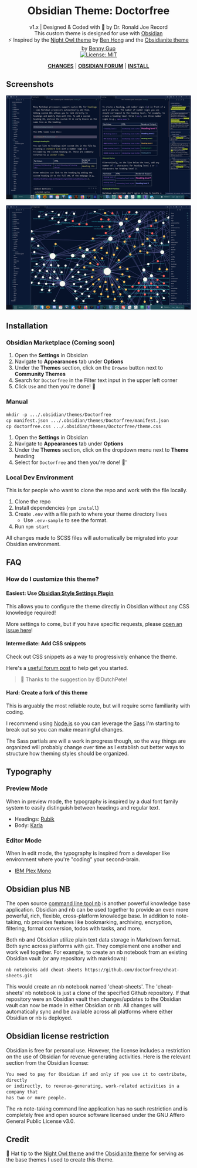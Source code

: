 <h1 align="center">Obsidian Theme: Doctorfree</h1>

<div align="center">

v1.x | Designed & Coded with 💎 by Dr. Ronald Joe Record <br>
This custom theme is designed for use with [Obsidian](https://obsidian.md/)<br>
⚡ Inspired by the [Night Owl theme](https://github.com/bencodezen/obsidian-night-owl-theme) by [Ben Hong](https://twitter.com/bencodezen) and the [Obsidianite theme](https://github.com/bennyxguo/Obsidian-Obsidianite) by [Benny Guo](https://twitter.com/bennyxguo)<br>
[![License: MIT](https://img.shields.io/badge/License-MIT-yellow.svg)](https://opensource.org/licenses/MIT)

**[CHANGES](https://github.com/doctorfree/Obsidian-Doctorfree/blob/main/CHANGELOG.md)** | **[OBSIDIAN FORUM](https://forum.obsidian.md/)** | **[INSTALL](#installation)**

</div>

## Screenshots

<img src="./screenshot.png"><br />

<img src="./graph-view.png"><br />

## Installation

### Obsidian Marketplace (Coming soon)

1. Open the **Settings** in Obsidian
1. Navigate to **Appearances** tab under **Options**
1. Under the **Themes** section, click on the `Browse` button next to **Community Themes**
1. Search for `Doctorfree` in the Filter text input in the upper left corner
1. Click `Use` and then you're done! 🎉

### Manual

```
mkdir -p .../.obsidian/themes/Doctorfree
cp manifest.json .../.obsidian/themes/Doctorfree/manifest.json
cp doctorfree.css .../.obsidian/themes/Doctorfree/theme.css
```

1. Open the **Settings** in Obsidian
1. Navigate to **Appearances** tab under **Options**
1. Under the **Themes** section, click on the dropdown menu next to **Theme** heading
1. Select for `Doctorfree` and then you're done! 🎉'

### Local Dev Environment

This is for people who want to clone the repo and work with the file locally.

1. Clone the repo
2. Install dependencies (`npm install`)
3. Create `.env` with a file path to where your theme directory lives
    - Use `.env-sample` to see the format.
4. Run `npm start`

All changes made to SCSS files will automatically be migrated into your Obsidian environment.

## FAQ

### How do I customize this theme?

#### Easiest: Use [Obsidian Style Settings Plugin](https://github.com/mgmeyers/obsidian-style-settings)

This allows you to configure the theme directly in Obsidian without any CSS knowledge required!

More settings to come, but if you have specific requests, please [open an issue here](https://github.com/doctorfree/Obsidian-Doctorfree/issues/new)!

#### Intermediate: Add CSS snippets

Check out CSS snippets as a way to progressively enhance the theme.

Here's a [useful forum post](https://forum.obsidian.md/t/how-to-achieve-css-code-snippets/8474) to help get you started.

> 🎩 Thanks to the suggestion by @DutchPete!

#### Hard: Create a fork of this theme

This is arguably the most reliable route, but will require some familiarity with coding.

I recommend using [Node.js](https://nodejs.org/en/) so you can leverage the [Sass](https://sass-lang.com/) I'm starting to break out so you can make meaningful changes.

The Sass partials are will a work in progress though, so the way things are organized will probably change over time as I establish out better ways to structure how theming styles should be organized.

## Typography

### Preview Mode

When in preview mode, the typography is inspired by a dual font family system to easily distinguish between headings and regular text.

- Headings: [Rubik](https://fonts.google.com/specimen/Rubik)
- Body: [Karla](https://fonts.google.com/specimen/Karla)

### Editor Mode

When in edit mode, the typography is inspired from a developer like environment where you're "coding" your second-brain.

- [IBM Plex Mono](https://fonts.google.com/specimen/IBM+Plex+Mono)

## Obsidian plus NB

The open source [command line tool nb](https://github.com/xwmx/nb) is another
powerful knowledge base application. Obsidian and nb can be used together to
provide an even more powerful, rich, flexible, cross-platform knowledge base.
In addition to note-taking, nb provides features like bookmarking, archiving,
encryption, filtering, format conversion, todos with tasks, and more.

Both nb and Obsidian utilize plain text data storage in Markdown format.
Both sync across platforms with `git`. They complement one another and work
well together. For example, to create an nb notebook from an existing Obsidian
vault (or any repository with markdown):

```
nb notebooks add cheat-sheets https://github.com/doctorfree/cheat-sheets.git
```

This would create an nb notebook named 'cheat-sheets'. The 'cheat-sheets' nb
notebook is just a clone of the specified Github repository. If that repository
were an Obsidian vault then changes/updates to the Obsidian vault can now be
made in either Obsidian or nb. All changes will automatically sync and be
available across all platforms where either Obsidian or nb is deployed.

## Obsidian license restriction

Obsidian is free for personal use. However, the license includes a restriction
on the use of Obsidian for revenue generating activities. Here is the relevant
section from the Obsidian license:

```
You need to pay for Obsidian if and only if you use it to contribute, directly
or indirectly, to revenue-generating, work-related activities in a company that
has two or more people.
```

The `nb` note-taking command line application has no such restriction and is
completely free and open source software licensed under the GNU Affero General
Public License v3.0.

## Credit

🎩 Hat tip to the [Night Owl theme](https://github.com/bencodezen/obsidian-night-owl-theme) and the [Obsidianite theme](https://github.com/bennyxguo/Obsidian-Obsidianite) for serving as the base themes I used to create this theme.
